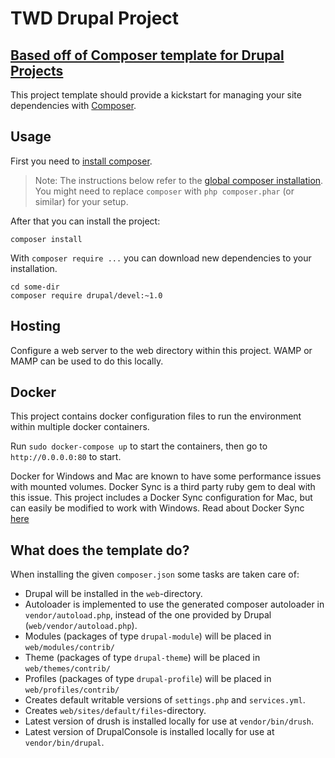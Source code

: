 # TWD Drupal Project
## [Based off of Composer template for Drupal Projects](https://github.com/drupal-composer/drupal-project)

This project template should provide a kickstart for managing your site
dependencies with [Composer](https://getcomposer.org/).

## Usage

First you need to [install composer](https://getcomposer.org/doc/00-intro.md#installation-linux-unix-osx).

> Note: The instructions below refer to the [global composer installation](https://getcomposer.org/doc/00-intro.md#globally).
You might need to replace `composer` with `php composer.phar` (or similar)
for your setup.

After that you can install the project:

```
composer install
```

With `composer require ...` you can download new dependencies to your
installation.

```
cd some-dir
composer require drupal/devel:~1.0
```

## Hosting

Configure a web server to the web directory within this project. WAMP or MAMP can be used to do this locally.

## Docker

This project contains docker configuration files to run the environment within multiple docker containers.

Run `sudo docker-compose up` to start the containers, then go to `http://0.0.0.0:80` to start.

Docker for Windows and Mac are known to have some performance issues with mounted volumes. Docker Sync is a third party ruby gem to deal with this issue. This project includes a Docker Sync configuration for Mac, but can easily be modified to work with Windows. Read about Docker Sync [here](http://docker-sync.io/)


## What does the template do?

When installing the given `composer.json` some tasks are taken care of:

* Drupal will be installed in the `web`-directory.
* Autoloader is implemented to use the generated composer autoloader in `vendor/autoload.php`,
  instead of the one provided by Drupal (`web/vendor/autoload.php`).
* Modules (packages of type `drupal-module`) will be placed in `web/modules/contrib/`
* Theme (packages of type `drupal-theme`) will be placed in `web/themes/contrib/`
* Profiles (packages of type `drupal-profile`) will be placed in `web/profiles/contrib/`
* Creates default writable versions of `settings.php` and `services.yml`.
* Creates `web/sites/default/files`-directory.
* Latest version of drush is installed locally for use at `vendor/bin/drush`.
* Latest version of DrupalConsole is installed locally for use at `vendor/bin/drupal`.
